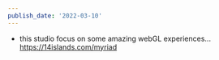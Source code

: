 ```yaml
---
publish_date: '2022-03-10'
---
```

- this studio focus on some amazing webGL experiences... https://14islands.com/myriad
